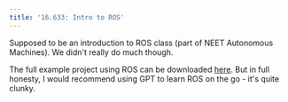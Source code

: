 ```yaml
---
title: '16.633: Intro to ROS'
---
```


Supposed to be an introduction to ROS class (part of NEET Autonomous Machines). We didn't really do much though.

The full example project using ROS can be downloaded [here](https://canvas.mit.edu/courses/27384/files/4820594/download?download_frd=1). But in full honesty, I would recommend using GPT to learn ROS on the go - it's quite clunky.
